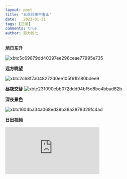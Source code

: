 ```yaml
---
layout: post
title: "五岳归来不看山"
date:   2023-01-31
tags: [日常]
comments: true
author: 努力的七
---
```


**旭日东升**

![xbtc5c69879dd40397ee296ceae77995e735](https://img.xiejiaqi.cn/i/2023/02/01/63d9501310431.webp)

**远方眺望**

![xbtc2c68f7a048272d0ee105f61b180bdee9](https://img.xiejiaqi.cn/i/2023/02/01/63d950248bf9d.webp)

**昼夜交替**
![xbtc231090ebb072ddd94bf5d8be4bbad62b](https://img.xiejiaqi.cn/i/2023/02/01/63d9503d09faa.webp)

**深夜景色**

![xbtc1604ba34a068ed39b38a3878329fc4ad](https://img.xiejiaqi.cn/i/2023/02/01/63d9503f3efd4.webp)

**日出视频**

<iframe id="dogePlayerFrame" src="https://player.dogecloud.com/web/player.html?vcode=97dd19a4a27d4a9f&userId=2851&autoPlay=false&inFrame=true&plcode=840bea0850866794" allowfullscreen="true" msallowfullscreen="true" webkitallowfullscreen="true" mozallowfullscreen="true" oallowfullscreen="true" allowtransparency="true" scrolling="no" frameborder="0" allow="accelerometer; autoplay; encrypted-media; gyroscope; picture-in-picture; fullscreen" referrerPolicy="unsafe-url"></iframe>
